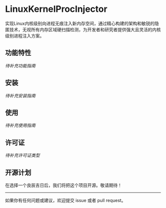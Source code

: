 # LinuxKernelProcInjector

实现Linux内核级别向进程无痕注入新内存空间，通过精心构建的架构和敏锐的隐匿技术，无视所有内存区域硬扫描检测，为开发者和研究者提供强大且灵活的内核级别进程注入方案。

## 功能特性

*待补充功能指南*

## 安装

*待补充安装指南*

## 使用

*待补充使用指南*

## 许可证

*待补充许可证类型*

## 开源计划

在选择一个良辰吉日后，我们将把这个项目开源。敬请期待！

---

如果你有任何问题或建议，欢迎提交 issue 或者 pull request。

